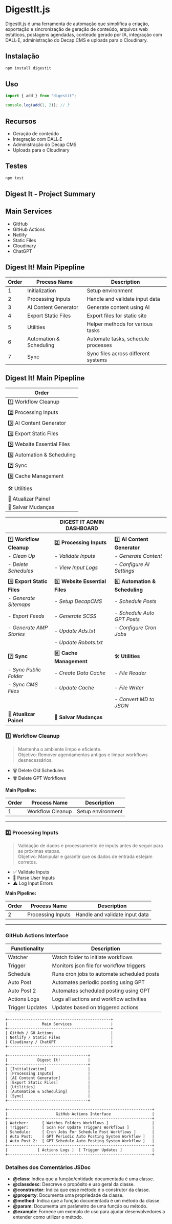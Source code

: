 # DigestIt.js

DigestIt.js é uma ferramenta de automação que simplifica a criação, exportação e sincronização de geração de conteúdo, arquivos web estáticos, postagens agendadas, conteúdo gerado por IA, integração com DALL·E, administração do Decap CMS e uploads para o Cloudinary.

## Instalação

```sh
npm install digestit
```

## Uso

```javascript
import { add } from "digestit";

console.log(add(1, 2)); // 3
```

## Recursos

- Geração de conteúdo
- Integração com DALL·E
- Administração do Decap CMS
- Uploads para o Cloudinary

## Testes

```sh
npm test
```

## Digest It - Project Summary

## Main Services

- GitHub
- GitHub Actions
- Netlify
- Static Files
- Cloudinary
- ChatGPT

## Digest It! Main Pipepline

| Order | Process Name            | Description                         |
| ----- | ----------------------- | ----------------------------------- |
| 1     | Initialization          | Setup environment                   |
| 2     | Processing Inputs       | Handle and validate input data      |
| 3     | AI Content Generator    | Generate content using AI           |
| 4     | Export Static Files     | Export files for static site        |
| 5     | Utilities               | Helper methods for various tasks    |
| 6     | Automation & Scheduling | Automate tasks, schedule processes  |
| 7     | Sync                    | Sync files across different systems |

## Digest It! Main Pipepline

| Order                      |
| -------------------------- |
| 1️⃣ Workflow Cleanup        |
| 2️⃣ Processing Inputs       |
| 3️⃣ AI Content Generator    |
| 4️⃣ Export Static Files     |
| 5️⃣ Website Essential Files |
| 6️⃣ Automation & Scheduling |
| 7️⃣ Sync                    |
| 8️⃣ Cache Management        |
|                            |
| 🛠️ Utilities               |
| 🔄 Atualizar Painel        |
| 💾 Salvar Mudanças         |

|                            | DIGEST IT ADMIN DASHBOARD      |                                |
| -------------------------- | ------------------------------ | ------------------------------ |
|                            |                                |                                |
| 1️⃣ **Workflow Cleanup**    | 2️⃣ **Processing Inputs**       | 3️⃣ **AI Content Generator**    |
| - _Clean Up_               | - _Validate Inputs_            | - _Generate Content_           |
| - _Delete Schedules_       | - _View Input Logs_            | - _Configure AI Settings_      |
|                            |                                |                                |
| 4️⃣ **Export Static Files** | 5️⃣ **Website Essential Files** | 6️⃣ **Automation & Scheduling** |
| - _Generate Sitemaps_      | - _Setup DecapCMS_             | - _Schedule Posts_             |
| - _Export Feeds_           | - _Generate SCSS_              | - _Schedule Auto GPT Posts_    |
| - _Generate AMP Stories_   | - _Update Ads.txt_             | - _Configure Cron Jobs_        |
|                            | - _Update Robots.txt_          |                                |
|                            |                                |                                |
| 7️⃣ **Sync**                | 8️⃣ **Cache Management**        | 🛠️ **Utilities**               |
| - _Sync Public Folder_     | - _Create Data Cache_          | - _File Reader_                |
| - _Sync CMS Files_         | - _Update Cache_               | - _File Writer_                |
|                            |                                | - _Convert MD to JSON_         |
| 🔄 **Atualizar Painel**    | 💾 **Salvar Mudanças**         |

### 1️⃣ Workflow Cleanup

> Mantenha o ambiente limpo e eficiente.  
> Objetivo: Remover agendamentos antigos e limpar workflows desnecessários.

- 🗑️ Delete Old Schedules
- 🗑️ Delete GPT Workflows

**Main Pipeline:**

| Order | Process Name     | Description       |
| ----- | ---------------- | ----------------- |
| 1     | Workflow Cleanup | Setup environment |

---

### 2️⃣ Processing Inputs

> Validação de dados e processamento de inputs antes de seguir para as próximas etapas.  
> Objetivo: Manipular e garantir que os dados de entrada estejam corretos.

- ✅ Validate Inputs
- 📝 Parse User Inputs
- ⚠️ Log Input Errors

**Main Pipeline:**

| Order | Process Name      | Description                    |
| ----- | ----------------- | ------------------------------ |
| 2     | Processing Inputs | Handle and validate input data |

---

### GitHub Actions Interface

| Functionality   | Description                                |
| --------------- | ------------------------------------------ |
| Watcher         | Watch folder to initiate workflows         |
| Trigger         | Monitors json file for workflow triggers   |
| Schedule        | Runs cron jobs to automate scheduled posts |
| Auto Post       | Automates periodic posting using GPT       |
| Auto Post 2     | Automates scheduled posting using GPT      |
| Actions Logs    | Logs all actions and workflow activities   |
| Trigger Updates | Updates based on triggered actions         |

```
+---------------------------------------------+
|               Main Services                 |
+---------------------------------------------+
| GitHub / GH Actions                         |
| Netlify / Static Files                      |
| Cloudinary / ChatGPT                        |
+---------------------------------------------+

+-----------------------------------+
|             Digest It!            |
+-----------------------------------+
| [Initialization]                  |
| [Processing Inputs]               |
| [AI Content Generator]            |
| [Export Static Files]             |
| [Utilities]                       |
| [Automation & Scheduling]         |
| [Sync]                            |
+-----------------------------------+

+---------------------------------------------------------------+
|                     GitHub Actions Interface                  |
+---------------------------------------------------------------+
| Watcher:      [ Watches Folders Workflows ]                   |
| Trigger:      [ Scan For Update Triggers Workflows ]          |
| Schedule:     [ Cron Jobs For Schedule Post Workflows ]       |
| Auto Post:    [ GPT Periodic Auto Posting System Workflow ]   |
| Auto Post 2:  [ GPT Schedule Auto Posting System Workflow ]   |
+---------------------------------------------------------------+
|             [ Actions Logs ]  [ Trigger Updates ]             |
+---------------------------------------------------------------+
```

### Detalhes dos Comentários JSDoc

- **@class**: Indica que a função/entidade documentada é uma classe.
- **@classdesc**: Descreve o propósito e uso geral da classe.
- **@constructor**: Indica que esse método é o construtor da classe.
- **@property**: Documenta uma propriedade da classe.
- **@method**: Indica que a função documentada é um método da classe.
- **@param**: Documenta um parâmetro de uma função ou método.
- **@example**: Fornece um exemplo de uso para ajudar desenvolvedores a entender como utilizar o método.
